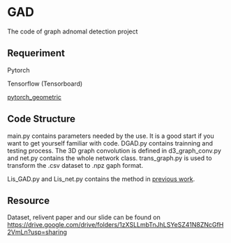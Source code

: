 # GAD
 The code of graph adnomal detection project

## Requeriment

Pytorch

Tensorflow (Tensorboard)

[pytorch_geometric](https://github.com/rusty1s/pytorch_geometric)

## Code Structure

main.py contains parameters needed by the use. It is a good start if you want to get yourself familiar with code. DGAD.py contains trainning and testing process. The 3D graph convolution is defined in d3_graph_conv.py and net.py contains the whole network class. trans_graph.py is used to transform the .csv dataset to .npz gaph format.

Lis_GAD.py and Lis_net.py contains the method in [previous work](http://www.public.asu.edu/~jundongl/paper/SDM19_DOMINANT.pdf).

## Resource

Dataset, relivent paper and our slide can be found on https://drive.google.com/drive/folders/1zXSLLmbTnJhLSYeSZ41N8ZNcGfH2VmLn?usp=sharing
